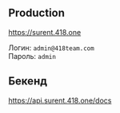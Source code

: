 ## Production

https://surent.418.one

Логин: `admin@418team.com` <br/>
Пароль: `admin`

## Бекенд

https://api.surent.418.one/docs
